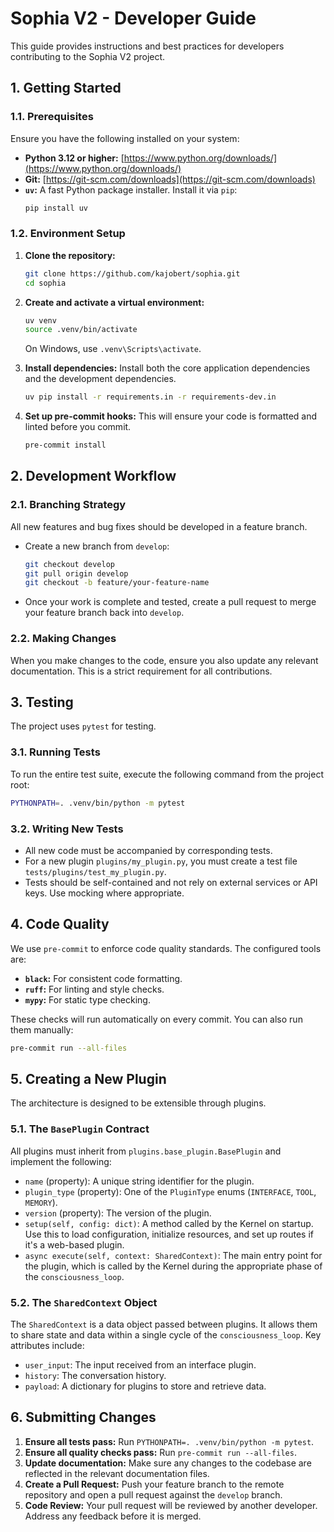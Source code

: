 # Sophia V2 - Developer Guide

This guide provides instructions and best practices for developers contributing to the Sophia V2 project.

## 1. Getting Started

### 1.1. Prerequisites
Ensure you have the following installed on your system:
- **Python 3.12 or higher:** [https://www.python.org/downloads/](https://www.python.org/downloads/)
- **Git:** [https://git-scm.com/downloads](https://git-scm.com/downloads)
- **`uv`:** A fast Python package installer. Install it via `pip`:
  ```bash
  pip install uv
  ```

### 1.2. Environment Setup
1.  **Clone the repository:**
    ```bash
    git clone https://github.com/kajobert/sophia.git
    cd sophia
    ```

2.  **Create and activate a virtual environment:**
    ```bash
    uv venv
    source .venv/bin/activate
    ```
    On Windows, use `.venv\Scripts\activate`.

3.  **Install dependencies:**
    Install both the core application dependencies and the development dependencies.
    ```bash
    uv pip install -r requirements.in -r requirements-dev.in
    ```

4.  **Set up pre-commit hooks:**
    This will ensure your code is formatted and linted before you commit.
    ```bash
    pre-commit install
    ```

## 2. Development Workflow

### 2.1. Branching Strategy
All new features and bug fixes should be developed in a feature branch.
- Create a new branch from `develop`:
  ```bash
  git checkout develop
  git pull origin develop
  git checkout -b feature/your-feature-name
  ```
- Once your work is complete and tested, create a pull request to merge your feature branch back into `develop`.

### 2.2. Making Changes
When you make changes to the code, ensure you also update any relevant documentation. This is a strict requirement for all contributions.

## 3. Testing

The project uses `pytest` for testing.

### 3.1. Running Tests
To run the entire test suite, execute the following command from the project root:
```bash
PYTHONPATH=. .venv/bin/python -m pytest
```

### 3.2. Writing New Tests
- All new code must be accompanied by corresponding tests.
- For a new plugin `plugins/my_plugin.py`, you must create a test file `tests/plugins/test_my_plugin.py`.
- Tests should be self-contained and not rely on external services or API keys. Use mocking where appropriate.

## 4. Code Quality

We use `pre-commit` to enforce code quality standards. The configured tools are:
- **`black`:** For consistent code formatting.
- **`ruff`:** For linting and style checks.
- **`mypy`:** For static type checking.

These checks will run automatically on every commit. You can also run them manually:
```bash
pre-commit run --all-files
```

## 5. Creating a New Plugin

The architecture is designed to be extensible through plugins.

### 5.1. The `BasePlugin` Contract
All plugins must inherit from `plugins.base_plugin.BasePlugin` and implement the following:
- `name` (property): A unique string identifier for the plugin.
- `plugin_type` (property): One of the `PluginType` enums (`INTERFACE`, `TOOL`, `MEMORY`).
- `version` (property): The version of the plugin.
- `setup(self, config: dict)`: A method called by the Kernel on startup. Use this to load configuration, initialize resources, and set up routes if it's a web-based plugin.
- `async execute(self, context: SharedContext)`: The main entry point for the plugin, which is called by the Kernel during the appropriate phase of the `consciousness_loop`.

### 5.2. The `SharedContext` Object
The `SharedContext` is a data object passed between plugins. It allows them to share state and data within a single cycle of the `consciousness_loop`. Key attributes include:
- `user_input`: The input received from an interface plugin.
- `history`: The conversation history.
- `payload`: A dictionary for plugins to store and retrieve data.

## 6. Submitting Changes

1.  **Ensure all tests pass:** Run `PYTHONPATH=. .venv/bin/python -m pytest`.
2.  **Ensure all quality checks pass:** Run `pre-commit run --all-files`.
3.  **Update documentation:** Make sure any changes to the codebase are reflected in the relevant documentation files.
4.  **Create a Pull Request:** Push your feature branch to the remote repository and open a pull request against the `develop` branch.
5.  **Code Review:** Your pull request will be reviewed by another developer. Address any feedback before it is merged.
